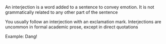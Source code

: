 An interjection is a word added to a sentence to convey emotion. It is not grammatically related to any other part of the sentence

You usually follow an interjection with an exclamation mark. Interjections are uncommon in formal academic prose, except in direct quotations

Example: Dang!


